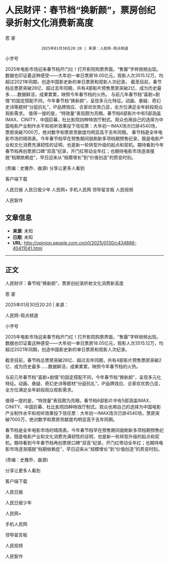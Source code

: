 # 人民财评：春节档“换新颜”，票房创纪录折射文化消费新高度

思 睿


					2025年01月30日20:20 | 来源：人民网-观点频道


小字号





2025年电影市场迎来春节档开门红！打开影院购票界面，“售罄”字样频频出现。数据也印证着这种感受——大年初一单日票房18.05亿元，观影人次3515.12万，均超过2021年同期，创造中国影史新的单日票房和观影人次纪录。
截至目前，春节档总票房突破26亿、超过去年同期，共有4部影片预售票房突破2亿、成为历史最多……数据鲜活，成果累累，映照今年春节档的火热。
与前几年春节档“喜剧+剧情”的固定搭配不同，今年春节档“换新颜”，呈现多元化特征。动画、悬疑、奇幻史诗等题材“分庭抗礼”，IP品牌效应、合家欢优势凸显，全方位满足全年龄段观众观影需求。
值得一提的是，“特效量”表现颇为亮眼。春节档6部影片中有5部涵盖IMAX、CINITY、中国巨幕、杜比影院四种特效厅制式。观众也用自己的选择为中国电影产业制作水平和视听效果投下信任票：大年初一IMAX场次已排4540场，票房突破7000万，绝对数字和票房贡献度均明显高于去年同期。
春节档是全年电影市场的晴雨表。今年春节档早在预售期间就刷新多项档期预售纪录，既是电影产业和文化消费充满韧性的证明，也是新一轮转型升级的起点和契机。期待看到今年春节档再创票房口碑“双高”纪录，开门红带动全年红；也期待电影市场逐渐摆脱“档期依赖症”，早日迎来从“规模增长”到“价值创造”的质变时刻。

(责编：史雅乔、曲源)
分享让更多人看到  


客户端下载

人民日报
人民日报少年
人民网+
手机人民网
领导留言板
人民视频

人民智作

## 文章信息

- **来源**: 未知
- **日期**: 未知
- **URL**: http://opinion.people.com.cn/n1/2025/0130/c434886-40411041.html

---

## 正文

人民财评：春节档“换新颜”，票房创纪录折射文化消费新高度

思 睿

2025年01月30日20:20 | 来源：

人民网-观点频道

小字号

2025年电影市场迎来春节档开门红！打开影院购票界面，“售罄”字样频频出现。数据也印证着这种感受——大年初一单日票房18.05亿元，观影人次3515.12万，均超过2021年同期，创造中国影史新的单日票房和观影人次纪录。

截至目前，春节档总票房突破26亿、超过去年同期，共有4部影片预售票房突破2亿、成为历史最多……数据鲜活，成果累累，映照今年春节档的火热。

与前几年春节档“喜剧+剧情”的固定搭配不同，今年春节档“换新颜”，呈现多元化特征。动画、悬疑、奇幻史诗等题材“分庭抗礼”，IP品牌效应、合家欢优势凸显，全方位满足全年龄段观众观影需求。

值得一提的是，“特效量”表现颇为亮眼。春节档6部影片中有5部涵盖IMAX、CINITY、中国巨幕、杜比影院四种特效厅制式。观众也用自己的选择为中国电影产业制作水平和视听效果投下信任票：大年初一IMAX场次已排4540场，票房突破7000万，绝对数字和票房贡献度均明显高于去年同期。

春节档是全年电影市场的晴雨表。今年春节档早在预售期间就刷新多项档期预售纪录，既是电影产业和文化消费充满韧性的证明，也是新一轮转型升级的起点和契机。期待看到今年春节档再创票房口碑“双高”纪录，开门红带动全年红；也期待电影市场逐渐摆脱“档期依赖症”，早日迎来从“规模增长”到“价值创造”的质变时刻。

(责编：史雅乔、曲源)

分享让更多人看到

客户端下载

人民日报

人民日报少年

人民网+

手机人民网

领导留言板

人民视频

人民智作

